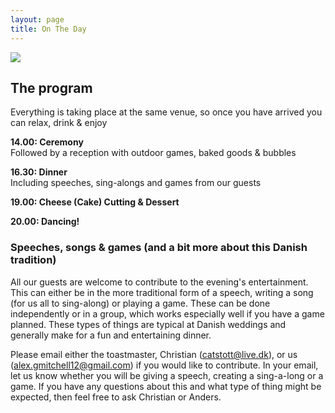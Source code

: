 ```yaml
---
layout: page
title: On The Day
---
```


<a href="https://lh3.googleusercontent.com/oimTeFVpuq_KMUuZMds4qbp6NEIGhqK3bcv9IPKSCj6AL2FJR8YtAamuwJSIkB2WtqyYRFr8gwKPoNDYkqGWMOVDQwMpQzC0gF4FRwTuxTLGYy5_k7Mvud2maqBP-U5Z2zelcFaR-Q=w2400?source=screenshot.guru"> <img src="https://lh3.googleusercontent.com/oimTeFVpuq_KMUuZMds4qbp6NEIGhqK3bcv9IPKSCj6AL2FJR8YtAamuwJSIkB2WtqyYRFr8gwKPoNDYkqGWMOVDQwMpQzC0gF4FRwTuxTLGYy5_k7Mvud2maqBP-U5Z2zelcFaR-Q=w600-h315-p-k" /> </a>

## The program

Everything is taking place at the same venue, so once you have arrived you can relax, drink & enjoy

**14.00:  Ceremony**<br/>
Followed by a reception with outdoor games, baked goods & bubbles

**16.30:  Dinner**<br/>
Including speeches, sing-alongs and games from our guests

**19.00: Cheese (Cake) Cutting & Dessert**

**20.00:  Dancing!**

### Speeches, songs & games (and a bit more about this Danish tradition)
All our guests are welcome to contribute to the evening's entertainment. This can either be in the more traditional form of a speech, writing a song (for us all to sing-along) or playing a game. These can be done independently or in a group, which works especially well if you have a game planned. These types of things are typical at Danish weddings and generally make for a fun and entertaining dinner.

Please email either the toastmaster, Christian (catstott@live.dk), or us (alex.gmitchell12@gmail.com) if you would like to contribute. In your email, let us know whether you will be giving a speech, creating a sing-a-long or a game. If you have any questions about this and what type of thing might be expected, then feel free to ask Christian or Anders.

